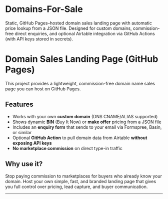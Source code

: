 # Domains-For-Sale
Static, GitHub Pages–hosted domain sales landing page with automatic price lookup from a JSON file. Designed for custom domains, commission-free direct enquiries, and optional Airtable integration via GitHub Actions (with API keys stored in secrets).

# Domain Sales Landing Page (GitHub Pages)

This project provides a lightweight, commission-free domain name sales page you can host on GitHub Pages.

## Features
- Works with your own **custom domain** (DNS CNAME/ALIAS supported)
- Shows dynamic **BIN** (Buy It Now) or **make offer** pricing from a JSON file
- Includes an **enquiry form** that sends to your email via Formspree, Basin, or similar
- Optional **GitHub Action** to pull domain data from Airtable **without exposing API keys**
- **No marketplace commission** on direct type-in traffic

## Why use it?
Stop paying commission to marketplaces for buyers who already know your domain.
Host your own simple, fast, and branded landing page that gives you full control over pricing, lead capture, and buyer communication.

---


